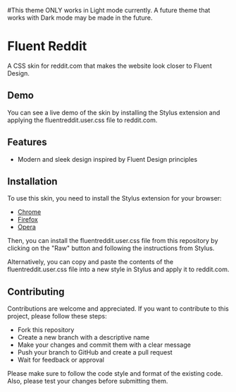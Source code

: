 #This theme ONLY works in Light mode currently. A future theme that works with Dark mode may be made in the future.


# Fluent Reddit

A CSS skin for reddit.com that makes the website look closer to Fluent Design.

## Demo

You can see a live demo of the skin by installing the Stylus extension and applying the fluentreddit.user.css file to reddit.com.

## Features

- Modern and sleek design inspired by Fluent Design principles

## Installation

To use this skin, you need to install the Stylus extension for your browser:

- [Chrome](https://chrome.google.com/webstore/detail/stylus/clngdbkpkpeebahjckkjfobafhncgmne)
- [Firefox](https://addons.mozilla.org/en-US/firefox/addon/styl-us/)
- [Opera](https://addons.opera.com/en/extensions/details/stylus/)

Then, you can install the fluentreddit.user.css file from this repository by clicking on the "Raw" button and following the instructions from Stylus.

Alternatively, you can copy and paste the contents of the fluentreddit.user.css file into a new style in Stylus and apply it to reddit.com.

## Contributing

Contributions are welcome and appreciated. If you want to contribute to this project, please follow these steps:

- Fork this repository
- Create a new branch with a descriptive name
- Make your changes and commit them with a clear message
- Push your branch to GitHub and create a pull request
- Wait for feedback or approval

Please make sure to follow the code style and format of the existing code. Also, please test your changes before submitting them.

